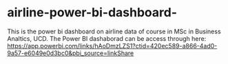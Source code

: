 # airline-power-bi-dashboard-
This is the power bi dashboard on airline data of course in MSc in Business Analtics, UCD. The Power BI dashaborad can be access through here: https://app.powerbi.com/links/hAoDmzLZS1?ctid=420ec589-a866-4ad0-9a57-e6049e0d3bc0&pbi_source=linkShare 
